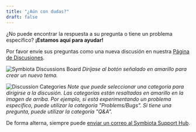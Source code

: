 ```yaml
---
title: "¿Aún con dudas?"
draft: false
---
```


¿No puede encontrar la respuesta a su pregunta o tiene un problema específico? **¡Estamos aquí para ayudar!**

Por favor envíe sus preguntas como una nueva discusión en nuestra [Página de Discusiones](https://github.com/BioKIC/symbiota-docs/discussions).

![Symbiota Discussions Board](/symbiota-docs/images/discussions_highlighted.PNG)
*Diríjase al botón señalado en amarillo para crear un nuevo tema.*

![Discussion Categories](/symbiota-docs/images/categories_highlighted.PNG)
*Note que puede seleccionar una categoría para dirigirse a la discusión. Las categorías están resaltadas en amarillo en la imagen de arriba. Por ejemplo, si está experimentando un problema específico, puede utilizar la categoría "Problems/Bugs". Si tiene una pregunta, puede utilizar la categoría "Q&A".*

De forma alterna, siempre puede [enviar un correo al Symbiota Support Hub](mailto:symbiota@asu.edu).
